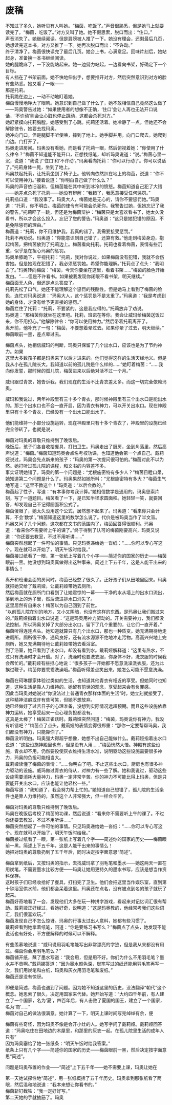 # 废稿
不知过了多久，她听见有人叫她。“梅茵，吃饭了。”声音很熟悉，但是她马上就要读完了。“梅茵，吃饭了。”对方又叫了她。她不假思索，脱口而出：“住口。”  
声音消失了。她继续阅读。但是肩膀被人推了一下。她没有理会，还剩最后几页，她想读完这本书。对方又推了一下。她再次脱口而出：“不许动。”  
终于清净了。梅茵很快读完了最后几页。她合上书，心满意足。回味片刻后，她站起身，准备换一本书继续阅读。  
她的腿跪麻了，一下没能站起来。她一边努力站起，一边看向书架，好确定下一个目标。  
有人挡在了书架前面。她不快地伸出手，想要推开对方，然后突然意识到对方的脸有些熟悉。她又看了一眼——  
那是托莉。  
托莉跪在边上，一动不动地盯着她。  
梅茵慢慢地睁大了眼睛。她意识到自己做了什么了，她不敢相信自己竟然这么做了——玛奥警告过她：“如果使用者的想像不正确，‘住口’会让人再也无法开口说话，‘不许动’则会让心脏也停止跳动，这都会杀死对方。”  
她赶紧摸向托莉胸膛。她感受到了心跳。托莉还活着。她冷静了一点。但她还不会解除律令，她要去找玛奥。  
她冲向门口，但是腿脚不听使唤，摔到了地上。她手脚并用，向门口爬去。她爬到门边。门打开了。  
玛奥走进房间。玛奥没有看她，而是看了托莉一眼，然后俯视着她：“你使用了什么律令？”梅茵不知道能不能开口，正想找纸笔，却听玛奥说道：“说。”梅茵心里一沉，说道：“我说了‘住口’和‘不许动’。”玛奥看向托莉：“你可以行动了。你可以说话了。”托莉身体一晃，坐到了地上。  
玛奥扶起托莉，让托莉坐到了椅子上。他转向依然趴在地上的梅茵，说道：“你不可以使用神力。”接着说道：“你明白自己做了什么么？”  
玛奥的声音依旧温和，但梅茵能在其中听到冰冷的愤怒。梅茵知道自己犯了大错——她差点杀死了托莉——她没有辩解：“我错了，我愿意接受任何惩罚。”  
托莉插口道：“我没事了。玛奥大人，梅茵她是无心的，请你不要惩罚她。”玛奥道：“托莉，你不明白。梅茵的律令有可能会杀死你。我警告过她，但她忘记了我的警告。”托莉吓了一跳，但还是为梅茵辩护：“梅茵只是太喜欢看书了，她太久没看书，所以才会这么投入，忘记了您的警告。”玛奥道：“这只是她犯错的原因，不是免除惩罚的理由。”  
梅茵道：“托莉，你不用维护我。我真的错了。我需要接受惩罚。”  
托莉不再劝说。玛奥道：“你能意识到自己错了，还算有救。”他走到梅茵身边，抱起梅茵，把梅茵放到了托莉边上。梅茵看向托莉。托莉也看着梅茵，表情有些沉重，似乎是在担心玛奥的惩罚。  
玛奥单膝跪下，平视托莉：“托莉，我对你说过，如果梅茵没有犯错，我就不会伤害她。但是她现在犯错了。我必须惩罚她。希望你能理解。”托莉点了点头：“我明白了。”玛奥转向梅茵：“梅茵，今天你要坐在这里，看着书架……”梅茵的脸色开始发白。“……但是不许看书。如果被我发现你闭眼不看书架，明天继续。”  
梅茵面无人色，但还是点头答应了。  
托莉先松了口气。她还不能理解这个惩罚的残酷性。但是她马上看到了梅茵的脸色，连忙对玛奥说道：“玛奥大人，这个惩罚是不是太重了。”玛奥道：“我是考虑到她的身体，才没有给予更直接的惩罚。”  
梅茵拦住了托莉：“托莉，不要紧的。这是我应得的。”托莉放弃了劝说。  
玛奥道：“那梅茵你就坐在这里吧。托莉，班诺在等你。我会让威玛给梅茵送饭过来，你不用担心。”他解除律令：“你可以使用神力。”然后带着托莉离开了。  
离开前，他补充了一句：“梅茵，不要想着晕过去。如果你晕了过去，明天继续。”  
梅茵眼前一黑，差点晕过去。  


梅茵点头，她相信威玛的判断，玛奥只保留了几个出水口，应该也是为了节约神力。如果  
这里大多数孩子都是玛奥来了以后才进来的。他们觉得这样的生活天经地义。但是我从小在孤儿院长大。我知道以前的孤儿院是什么样的……”她盯着梅茵：“……我向你发誓，那时候的孤儿院，梅茵进来以后绝对活不过一个月。”  


威玛跟过青衣，她告诉我，我们现在的生活不比青衣差太多。而这一切完全依赖玛奥。  


威玛和我说过，两年神殿里有三十多个青衣，那时候神殿里有三个出水口是能出水的。那三个出水口也不会一直开启，因为青衣有神力，可以开关出水口。现在神殿里只有十多个青衣，已经没有一个出水口能出水了。  


他们能维持一小部分设施运转，现在神殿里只有十多个青衣了，神殿里的设施已经完全停转了。也就是说，  


梅茵对玛奥的尊敬只维持到了晚饭后。  
晚饭后，孩子们各自收拾餐具，打扫卫生。玛奥走出了厨房，坐到角落里，然后高声说道：“梅茵。”梅茵知道玛奥会点名考校功课，也知道他会第一个点自己。戴莉娅说过，玛奥会先点新来的孩子：“玛奥的第一次提问很可怕的。”梅茵对此不以为然。她打听过孤儿院的课程，和文书的内容差不多。  
事实证明她错了。玛奥的第一个问题是：“尤根施密特有多少人？”梅茵目瞪口呆，她知道第二个问题是什么了。玛奥果然如她所料：“尤根施密特有多大？”梅茵生气地写道：“这里不教这个！”玛奥道：“以后会教的。”  
梅茵起了性子，写道：“有本事你考我计算。”她相信数学是通用的。玛奥思索片刻，写了一道题目。梅茵看了一下，是已知半径求圆面积。她轻轻一笑，就要回答，却发现自己不记得圆面积公式了。  
梅茵傻眼了，她太久没用这个公式，居然想不起来了。玛奥道：“看来你只会计算，不会‘数学’。”梅茵知道这里的数学怎么说了。代价是被玛奥当作了半文盲。  
玛奥又问了几个问题，这次都在文书的范围内了，梅茵回答得很顺利。玛奥道：“看来你不需要听上午的课了。”终于得到了认可的梅茵刚要高兴，玛奥又说道：“你还要去教室，不过不用听讲……”  
梅茵突然想起了一件可怕的事情。只见玛奥递给她一沓纸：“……你可以专心写这个。现在就可以开始了，明天午饭时给我。”  
梅茵接过纸看了一眼，第一张纸上写着几个小字——简述你的国家的历史——梅茵眼前一黑。她没想到玛奥真做得出这种事来。简述上下五千年，这是人能干出来的事情么！  


离开和班诺会面的房间时，梅茵已经憋了很久了。正好孩子们从田地里回来。玛奥就把她交给了戴莉娅，让戴莉娅带她去厕所。  
然后梅茵就在厕所门口看到了让她震惊的一幕——干净的水从墙上的出水口流出，落到地上的池子里，然后流进排水口消失了。  
这里居然有自来水！梅茵以为自己回到了前世。  
“以前孤儿院在别的地方，又小又阴暗，也没有这样的东西。是玛奥让我们搬过来的。”戴莉娅指着出水口说道：“这是玛奥用神力驱动的。开关需要神力，我们都没法控制，所以玛奥关掉了大部分出水口，留下了几个重要的，让它们一直开着。”  
梅茵听得连连点头。她知道就算只有几个出水口，那也一种质变。她充满期待地走进厕所。厕所很干净，通风良好，还有流水源源不绝地冲走污物。高高兴兴地上完厕所，她又充满期待地让戴莉娅带她去看浴室。  
到了浴室，她只看到了出水口，却没有看到水。戴莉娅解释道：“这里有热水，不过只有洗澡时才会开启。对了，洗澡时也要洗衣服，你身体不好，洗衣服的时候我会帮忙的。”戴莉娅有些担心地说：“很多孩子一开始都不愿意洗澡洗衣服，还为此挨过鞭子。梅茵你要乖乖洗澡哦。”梅茵听得差点笑出来，她怎么可能不愿意洗澡。  


梅茵在珂琳娜家体验过类似的生活，也知道其他青衣有相近的享受。但她同时也知道，这种生活是靠人力维持的。她留有前世的观念，享受起来会有负罪感。  
因此当玛奥对她说过“你没法过上普通青衣那样体面的生活”时，她立刻就接受了。这种精神洁癖或许有些可笑，但她不想放弃。  
她已经做好了过苦日子的心理准备，没想到实际情况远超预期。而且这些设施依靠神力运转，她享受起来一点心理负担都没有。  
这真是太棒了！梅茵正雀跃时。戴莉娅突然问道：“梅茵，玛奥说你有神力，我没有听错吧？”梅茵点了点头。戴莉娅的表情变得很郑重：“那你一定要帮帮玛奥，我们都没有神力，只能靠你了。”  
梅茵没听明白。玛奥强大得超乎想像，她想不出自己能做什么。戴莉娅指着出水口说道：“这些设施神殿里也有，但是没有人用……”梅茵恍然大悟。神殿有这些设施，青衣却不用，仍然要役使灰衣维持生活水准，说明驱动这些设施需要很多神力，玛奥的负担可能相当大。  
戴莉娅读懂了梅茵的表情：“……你明白了吧。不止这些出水口，厨房也有很多神力驱动的设施。威玛做过青衣的侍从，对神力有一些了解。她和我说过，驱动这些设施需要消耗大量神力，玛奥一定非常辛苦。你的神力不可能比得上玛奥，但是只要能开关出水口，应该也能让他轻松一些。”  
梅茵写道：“我知道了，我会努力帮上忙的。”她知道自己想错了，孤儿院的生活条件也是靠人力维持的，虽然这个人非常强大，但一样会辛苦。  


梅茵对玛奥的尊敬只维持到了晚饭后。  
玛奥在晚饭后考校了梅茵的功课，然后说道：“看来你不需要听上午的课了。不过你还要去教室，不过不用听讲……”  
梅茵突然想起了一件可怕的事情。只见玛奥递给她一沓纸：“……你可以专心写这个。现在就可以开始了，明天午饭时给我。”  
梅茵接过纸看了一眼，第一张纸上写着几个字——简述你的国家的历史——梅茵眼前一黑。简述上下五千年，这是人能干出来的事情么！  
她把对玛奥的尊敬扔到了五千年后，同时决定按字面意思“简述”。  


梅茵拿到纸后，又按玛奥的指示，去找威玛拿了羽毛笔和墨水——她这两天一直在用炭笔，不需要墨水比较方便——玛奥让她用更持久的墨水书写，应该是想当作资料保存。  
这时孩子们已经收拾好了餐具，打扫完了卫生。他们会把这里当作娱乐室，直到第十钟浴室供水前，他们都会呆着这里。玛奥还在点名，没有被点到名的孩子就玩了起来。  
梅茵好奇地看了一会，发现他们大多在玩一种拼字游戏，看起来对记忆词汇很有帮助。戴莉娅正好经过，看她好奇，说明道：“这是玛奥教的，他经常考我们这些词汇，我们很喜欢玩。”  
梅茵发现自己不怎么惊讶。玛奥的行事太过出人意料，她都有些习惯了。  
戴莉娅看到她拿着纸笔，问道：“你是要练习书写么？”梅茵点了点头，她发现不能说话也有好处，不方便解释的时候可以不解释。  


有些羡慕地说道：“威玛说用羽毛笔能写出非常漂亮的字迹，但是我从来都没有用过。梅茵你会用羽毛笔么？”  
梅茵铺开纸，蘸了墨水写道：“我会用，但是用不好。你们为什么不用羽毛笔？墨水并不贵啊。”戴莉娜答道：“因为墨水颜色深，炭笔写过的纸还能用羽毛笔再写一次，我们用炭笔和白纸，玛奥和灰衣用羽毛笔和废纸。”  
梅茵还是没有惊讶。  


即便是简述，梅茵也遇到了问题。因为她不知道这里的历史，没法翻译“朝代”这个概念。她思索了很久，决定用国家来代替。她开始写道：“大约四千年前，有人建立了一个国家，名为‘夏’，四百年后，有人击败了夏国的国王，建立了一个国家，名为‘商’……”  
梅茵对自己的做法很满意。她计算了一下，明天上课时间写完绰绰有余，便  


梅茵有些奇怪，因为玛奥不像是会开小灶的人。她写字问了戴莉娅。戴莉娅回答道：“玛奥吃住在田地边的木屋里，和那里的灰衣一起。在孤儿院里生活的成年人只有”  
因为玛奥塞给了她一张纸条：“明天午饭时给我答案。”  
纸条上只有几个字——简述你的国家的历史——梅茵眼前一黑，然后决定按字面意思“简述”。  


问题是玛奥布置的作业——“简述”上下五千年——她不需要上课，玛奥让她在  


第一天她试探性地“简述”，用一张纸概括了五千年历史。玛奥拿到那张纸看了两眼，然后温和地说道：“我本来想让你看书的。”  
梅茵斩钉截铁：“我一定好好写。”  
第二天她的手就抽筋了。玛奥  


